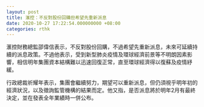```yaml
---
layout: post
title: 滙控：不反對股份回購但希望先重新派息
date: 2020-10-27 17:22:54.000000000 +08:00
categories: rthk
---
```


滙控財務總監邵偉信表示，不反對股份回購，不過希望先重新派息，未來可延續持續的派息政策。不過他表示，受到新型肺炎疫情及環球經濟前景等不明朗因素影響，相信明年集團資本結構難以迅速回復正常，直至環球經濟得以復蘇及疫情紓緩。

行政總裁祈耀年表示，集團會繼續努力，期望可以重新派息，但仍須視乎明年初的經濟狀況，以及徵詢監管機構的結果而定。他又指，是否派息將於明年2月有最終決定，並在發表全年業績時一併公布。
